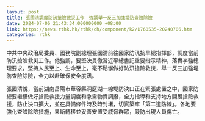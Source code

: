 ```yaml
---
layout: post
title: 張國清調度防汛搶險救災工作　強調舉一反三加強堤防查險除險
date: 2024-07-06 21:43:34.000000000 +08:00
link: https://news.rthk.hk/rthk/ch/component/k2/1760535-20240706.htm
categories: rthk
---
```


中共中央政治局委員、國務院副總理張國清前往國家防汛抗旱總指揮部，調度當前防汛搶險救災工作。他強調，要堅決貫徹習近平總書記重要指示精神，落實李強總理要求，堅持人民至上、生命至上，毫不鬆懈做好防汛搶險救災，舉一反三加強堤防查險除險，全力以赴確保安全度汛。

張國清說，當前湖南岳陽市華容縣洞庭湖一線堤防決口正在緊張處置之中，國家防總要繼續做好搶險救援力量調度和急需物資調撥，全力指導和支持地方開展搶險救援，防止決口擴大，並在具備條件時及時封堵，切實築牢「第二道防線」。各地要強化查險除險措施，果斷轉移並妥善安置受威脅群眾，嚴防出現人員傷亡。

　

